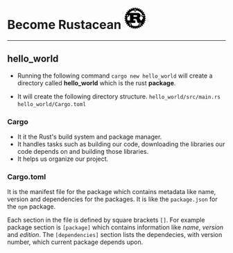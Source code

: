 # Become Rustacean <img src="./README.png" alt="Rust logo" width=50 height=50>

---

## hello_world

- Running the following command `cargo new hello_world` will create a directory called **hello_world** which is the rust **package**.

- It will create the following directory structure.
  `hello_world/src/main.rs`
  `hello_world/Cargo.toml`

### Cargo

- It it the Rust's build system and package manager.
- It handles tasks such as building our code, downloading the libraries our code depends on and building those libraries.
- It helps us organize our project.

### Cargo.toml

It is the manifest file for the package which contains metadata like name, version and dependencies for the packages. It is like the `package.json` for the `npm` package.

Each section in the file is defined by square brackets `[]`. For example package section is `[package]` which contains information like _name_, _version_ and _edition_. The `[dependencies]` section lists the dependecies, with version number, which current package depends upon.
